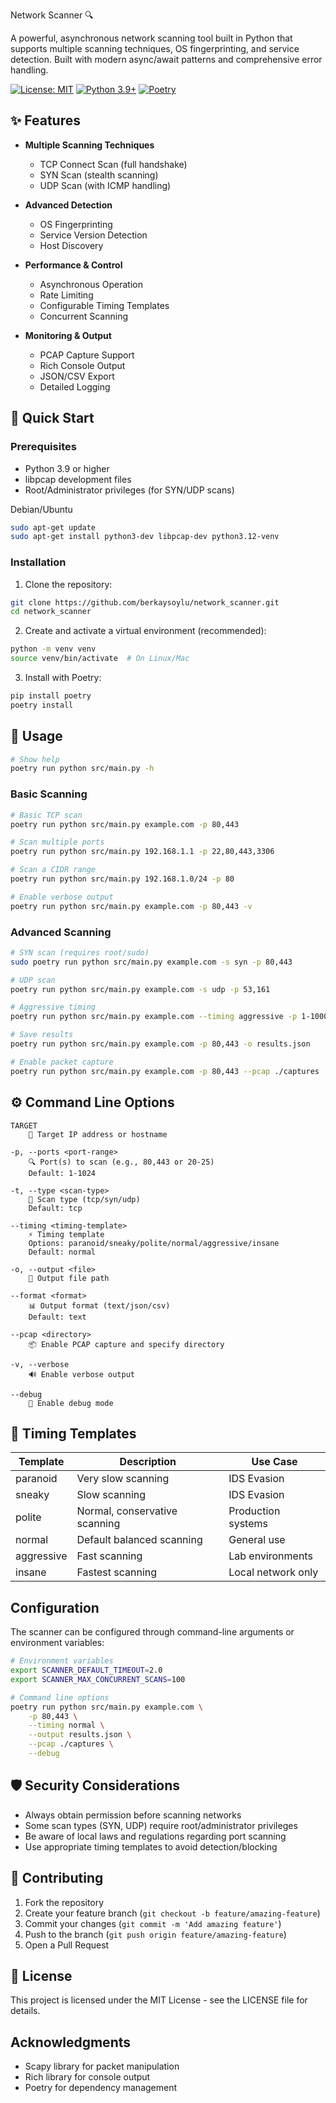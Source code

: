  Network Scanner 🔍

A powerful, asynchronous network scanning tool built in Python that supports multiple scanning techniques, OS fingerprinting, and service detection. Built with modern async/await patterns and comprehensive error handling.

[![License: MIT](https://img.shields.io/badge/License-MIT-yellow.svg)](https://opensource.org/licenses/MIT)
[![Python 3.9+](https://img.shields.io/badge/python-3.9+-blue.svg)](https://www.python.org/downloads/)
[![Poetry](https://img.shields.io/badge/poetry-package-blueviolet)](https://python-poetry.org/)

## ✨ Features

- **Multiple Scanning Techniques**
  - TCP Connect Scan (full handshake)
  - SYN Scan (stealth scanning)
  - UDP Scan (with ICMP handling)

- **Advanced Detection**
  - OS Fingerprinting
  - Service Version Detection
  - Host Discovery

- **Performance & Control**
  - Asynchronous Operation
  - Rate Limiting
  - Configurable Timing Templates
  - Concurrent Scanning

- **Monitoring & Output**
  - PCAP Capture Support
  - Rich Console Output
  - JSON/CSV Export
  - Detailed Logging

## 🚀 Quick Start

### Prerequisites

- Python 3.9 or higher
- libpcap development files
- Root/Administrator privileges (for SYN/UDP scans)

Debian/Ubuntu
```bash
sudo apt-get update
sudo apt-get install python3-dev libpcap-dev python3.12-venv
```

### Installation

1. Clone the repository:
```bash
git clone https://github.com/berkaysoylu/network_scanner.git
cd network_scanner
```

2. Create and activate a virtual environment (recommended):
```bash
python -m venv venv
source venv/bin/activate  # On Linux/Mac
```

3. Install with Poetry:
```bash
pip install poetry
poetry install
```

## 📖 Usage

```bash
# Show help
poetry run python src/main.py -h
```

### Basic Scanning

```bash
# Basic TCP scan
poetry run python src/main.py example.com -p 80,443

# Scan multiple ports
poetry run python src/main.py 192.168.1.1 -p 22,80,443,3306

# Scan a CIDR range
poetry run python src/main.py 192.168.1.0/24 -p 80

# Enable verbose output
poetry run python src/main.py example.com -p 80,443 -v
```

### Advanced Scanning

```bash
# SYN scan (requires root/sudo)
sudo poetry run python src/main.py example.com -s syn -p 80,443

# UDP scan
poetry run python src/main.py example.com -s udp -p 53,161

# Aggressive timing
poetry run python src/main.py example.com --timing aggressive -p 1-1000

# Save results
poetry run python src/main.py example.com -p 80,443 -o results.json

# Enable packet capture
poetry run python src/main.py example.com -p 80,443 --pcap ./captures
```

## ⚙️ Command Line Options

```
TARGET
    🎯 Target IP address or hostname

-p, --ports <port-range>
    🔍 Port(s) to scan (e.g., 80,443 or 20-25)
    Default: 1-1024

-t, --type <scan-type>
    🔧 Scan type (tcp/syn/udp)
    Default: tcp

--timing <timing-template>
    ⚡ Timing template
    Options: paranoid/sneaky/polite/normal/aggressive/insane
    Default: normal

-o, --output <file>
    💾 Output file path

--format <format>
    📊 Output format (text/json/csv)
    Default: text

--pcap <directory>
    📦 Enable PCAP capture and specify directory

-v, --verbose
    🔊 Enable verbose output

--debug
    🐛 Enable debug mode
```

## 🎯 Timing Templates

| Template   | Description                    | Use Case                |
|------------|--------------------------------|------------------------|
| paranoid   | Very slow scanning            | IDS Evasion            |
| sneaky     | Slow scanning                 | IDS Evasion            |
| polite     | Normal, conservative scanning  | Production systems     |
| normal     | Default balanced scanning      | General use           |
| aggressive | Fast scanning                  | Lab environments       |
| insane     | Fastest scanning              | Local network only     |

## Configuration

The scanner can be configured through command-line arguments or environment variables:

```bash
# Environment variables
export SCANNER_DEFAULT_TIMEOUT=2.0
export SCANNER_MAX_CONCURRENT_SCANS=100

# Command line options
poetry run python src/main.py example.com \
    -p 80,443 \
    --timing normal \
    --output results.json \
    --pcap ./captures \
    --debug
```

## 🛡️ Security Considerations

- Always obtain permission before scanning networks
- Some scan types (SYN, UDP) require root/administrator privileges
- Be aware of local laws and regulations regarding port scanning
- Use appropriate timing templates to avoid detection/blocking

## 🤝 Contributing

1. Fork the repository
2. Create your feature branch (`git checkout -b feature/amazing-feature`)
3. Commit your changes (`git commit -m 'Add amazing feature'`)
4. Push to the branch (`git push origin feature/amazing-feature`)
5. Open a Pull Request

## 📝 License

This project is licensed under the MIT License - see the LICENSE file for details.

## Acknowledgments

- Scapy library for packet manipulation
- Rich library for console output
- Poetry for dependency management